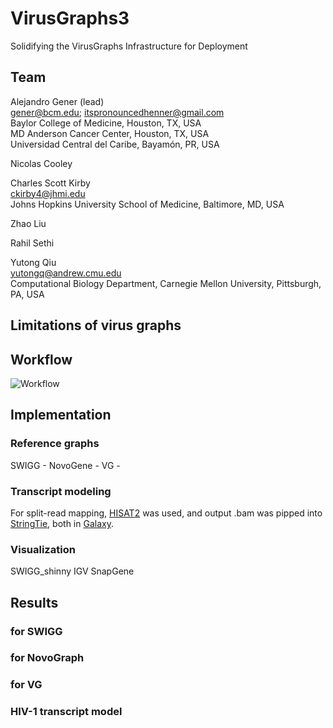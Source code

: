 # VirusGraphs3
Solidifying the VirusGraphs Infrastructure for Deployment

## Team

Alejandro Gener (lead)<br />
gener@bcm.edu; itspronouncedhenner@gmail.com<br />
Baylor College of Medicine, Houston, TX, USA<br />
MD Anderson Cancer Center, Houston, TX, USA<br />
Universidad Central del Caribe, Bayamón, PR, USA<br />

Nicolas Cooley<br />

Charles Scott Kirby<br />
ckirby4@jhmi.edu<br />
Johns Hopkins University School of Medicine, Baltimore, MD, USA<br />

Zhao Liu<br />

Rahil Sethi<br />

Yutong Qiu<br />
yutongq@andrew.cmu.edu<br />
Computational Biology Department, Carnegie Mellon University, Pittsburgh, PA, USA<br />



## Limitations of virus graphs

## Workflow

![Workflow](https://github.com/NCBI-Codeathons/VirusGraphs3/blob/master/Virus_Graphs_3_Workflow_med_screen.tif)

## Implementation

### Reference graphs

SWIGG - 
NovoGene - 
VG - 

### Transcript modeling
For split-read mapping, [HISAT2](https://ccb.jhu.edu/software/hisat2/index.shtml) was used, and output .bam was pipped into
[StringTie](https://ccb.jhu.edu/software/stringtie/), both in [Galaxy](usegalaxy.eu).

### Visualization

SWIGG_shinny
IGV
SnapGene

## Results 

### for SWIGG

### for NovoGraph
### for VG
### HIV-1 transcript model




